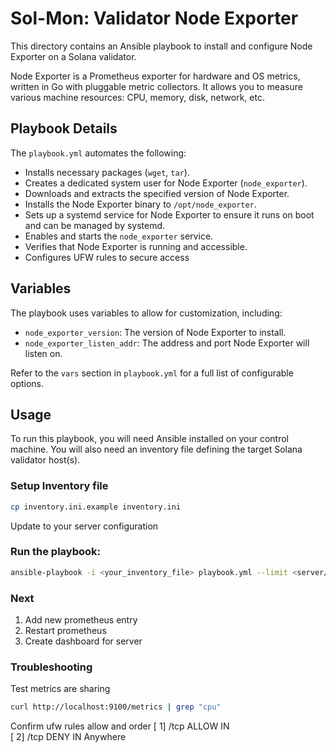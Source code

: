 # Sol-Mon: Validator Node Exporter

This directory contains an Ansible playbook to install and configure Node Exporter on a Solana validator.

Node Exporter is a Prometheus exporter for hardware and OS metrics, written in Go with pluggable metric collectors. It allows you to measure various machine resources: CPU, memory, disk, network, etc.

## Playbook Details

The `playbook.yml` automates the following:

*   Installs necessary packages (`wget`, `tar`).
*   Creates a dedicated system user for Node Exporter (`node_exporter`).
*   Downloads and extracts the specified version of Node Exporter.
*   Installs the Node Exporter binary to `/opt/node_exporter`.
*   Sets up a systemd service for Node Exporter to ensure it runs on boot and can be managed by systemd.
*   Enables and starts the `node_exporter` service.
*   Verifies that Node Exporter is running and accessible.
*   Configures UFW rules to secure access

## Variables

The playbook uses variables to allow for customization, including:

*   `node_exporter_version`: The version of Node Exporter to install.
*   `node_exporter_listen_addr`: The address and port Node Exporter will listen on.

Refer to the `vars` section in `playbook.yml` for a full list of configurable options.

## Usage

To run this playbook, you will need Ansible installed on your control machine. You will also need an inventory file defining the target Solana validator host(s).  

### Setup Inventory file
```bash
cp inventory.ini.example inventory.ini
```
Update to your server configuration


### Run the playbook:
```bash
ansible-playbook -i <your_inventory_file> playbook.yml --limit <server/group>
```

### Next
1. Add new prometheus entry
2. Restart prometheus
3. Create dashboard for server

### Troubleshooting
Test metrics are sharing
```sh
curl http://localhost:9100/metrics | grep "cpu"
```

Confirm ufw rules allow and order
[ 1] <monitor-port>/tcp      ALLOW IN    <monitoring-server-ip>            
[ 2] <monitor-port>/tcp      DENY IN     Anywhere 
